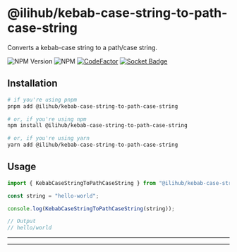 # @ilihub/kebab-case-string-to-path-case-string

Converts a kebab-case string to a path/case string.

![NPM Version](https://img.shields.io/npm/v/%40ilihub%2Fkebab-case-string-to-path-case-string?color=33cd56&logo=npm)
![NPM](https://img.shields.io/npm/l/%40ilihub%2Fkebab-case-string-to-path-case-string)
[![CodeFactor](https://www.codefactor.io/repository/github/ilihub/npm/badge)](https://www.codefactor.io/repository/github/ilihub/npm)
[![Socket Badge](https://socket.dev/api/badge/npm/package/@ilihub/kebab-case-string-to-path-case-string)](https://socket.dev/npm/package/@ilihub/kebab-case-string-to-path-case-string)

## Installation

```bash
# if you're using pnpm
pnpm add @ilihub/kebab-case-string-to-path-case-string

# or, if you're using npm
npm install @ilihub/kebab-case-string-to-path-case-string

# or, if you're using yarn
yarn add @ilihub/kebab-case-string-to-path-case-string
```

## Usage

```javascript
import { KebabCaseStringToPathCaseString } from "@ilihub/kebab-case-string-to-path-case-string";

const string = "hello-world";

console.log(KebabCaseStringToPathCaseString(string));

// Output
// hello/world
```

---

<!-- sponsors_and_backers_section_start -->

<!-- sponsors_and_backers_section_end -->

---
